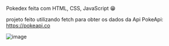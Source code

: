 Pokedex feita com HTML, CSS, JavaScript 😁

projeto feito utilizando fetch para obter os dados da Api PokeApi: https://pokeapi.co

![image](https://user-images.githubusercontent.com/62142146/161977253-3d3e2f02-4c0a-4786-9764-590640b15806.png)

